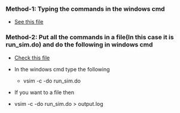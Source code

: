 ### Method-1: Typing the commands in the windows cmd

* [See this file](https://github.com/vlsi-internships/verilog-may2025/blob/main/modelsimCommandMode/ModelSimCommandMode.md)



### Method-2: Put all the commands in a file(In this case it is run_sim.do) and do the following in windows cmd

* [Check this file](https://github.com/vlsi-internships/verilog-may2025/blob/main/modelsimCommandMode/run_sim.do)

* In the windows cmd type the following
    * vsim -c -do run_sim.do
*   If you want to a file then
   *  vsim -c -do run_sim.do > output.log
